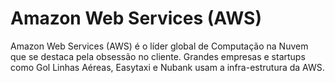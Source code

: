 # Amazon Web Services (AWS)

Amazon Web Services (AWS) é o líder global de Computação na Nuvem que se destaca pela obsessão no cliente. Grandes empresas e startups como Gol Linhas Aéreas, Easytaxi e Nubank usam a infra-estrutura da AWS. ​
